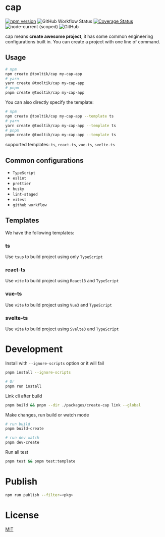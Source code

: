# cap

[![npm version](https://img.shields.io/npm/v/@tooltik/create-cap.svg)](https://www.npmjs.com/package/@tooltik/create-cap) ![GitHub Workflow Status](https://img.shields.io/github/workflow/status/lvqq/cap/CI) [![Coverage Status](https://coveralls.io/repos/github/lvqq/cap/badge.svg?branch=main)](https://coveralls.io/github/lvqq/cap?branch=main) ![node-current (scoped)](https://img.shields.io/node/v/@tooltik/create-cap) ![GitHub](https://img.shields.io/github/license/lvqq/cap)

cap means **create awesome project**, it has some common engineering configurations built in. You can create a project with one line of command.

## Usage
```bash
# npm
npm create @tooltik/cap my-cap-app
# yarn
yarn create @tooltik/cap my-cap-app
# pnpm
pnpm create @tooltik/cap my-cap-app
```

You can also directly specify the template:

```bash
# npm
npm create @tooltik/cap my-cap-app --template ts
# yarn
yarn create @tooltik/cap my-cap-app --template ts
# pnpm
pnpm create @tooltik/cap my-cap-app --template ts
```
supported templates: `ts`, `react-ts`, `vue-ts`, `svelte-ts`

## Common configurations
- `TypeScript`
- `eslint`
- `prettier`
- `husky`
- `lint-staged`
- `vitest`
- `github workflow`

## Templates
We have the following templates:

### ts
Use `tsup` to build project using only `TypeScript`

### react-ts
Use `vite` to build project using `React18` and `TypeScript`

### vue-ts
Use `vite` to build project using `Vue3` and `TypeScript`

### svelte-ts
Use `vite` to build project using `Svelte3` and `TypeScript`

# Development
Install with `--ignore-scripts` option or it will fail
```bash
pnpm install --ignore-scripts

# Or
pnpm run install
```

Link cli after build
```bash
pnpm build && pnpm --dir ./packages/create-cap link --global
```

Make changes, run build or watch mode
```bash
# run build
pnpm build-create

# run dev watch
pnpm dev-create
```

Run all test
```bash
pnpm test && pnpm test:template
```

# Publish
```bash
npm run publish --filter=<pkg>
```

# License
[MIT](https://github.com/lvqq/cap/blob/main/LICENSE)